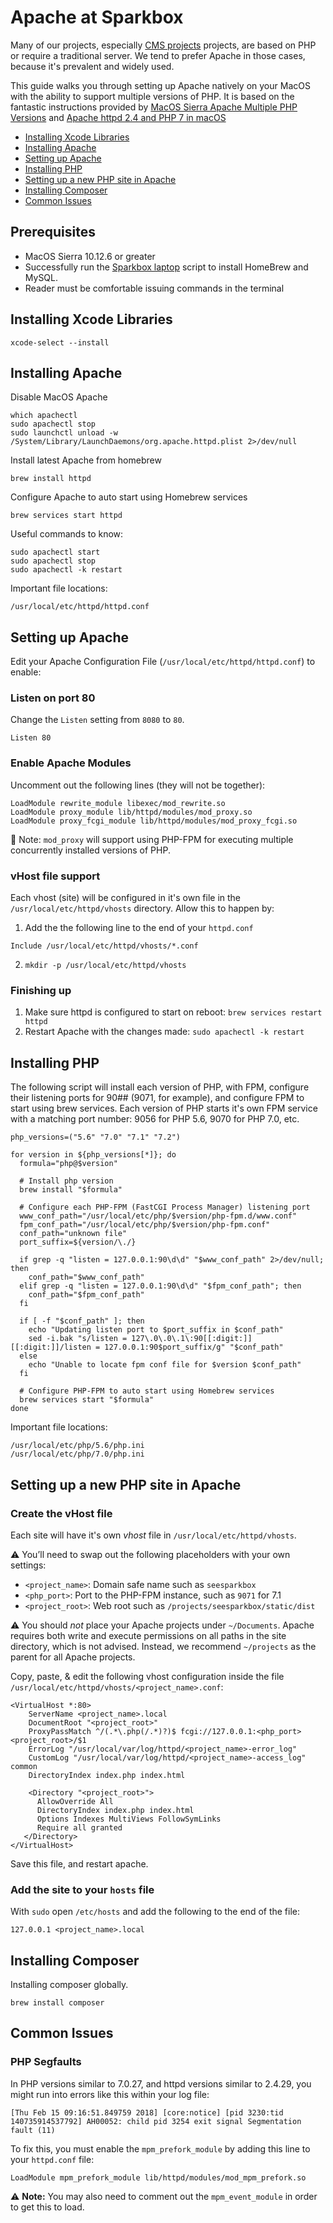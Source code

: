 
# Apache at Sparkbox

Many of our projects, especially [CMS projects](./cms) projects, are based on PHP or require a traditional server. We tend to prefer Apache in those cases, because it's prevalent and widely used.

This guide walks you through setting up Apache natively on your MacOS with the ability to support multiple versions of PHP. It is based on the fantastic instructions provided by [MacOS Sierra Apache Multiple PHP Versions](https://getgrav.org/blog/macos-sierra-apache-multiple-php-versions) and [Apache httpd 2.4 and PHP 7 in macOS](https://htr3n.github.io/2017/09/apache-httpd-php-macos/)

  * [Installing Xcode Libraries](#installing-xcode-libraries)
  * [Installing Apache](#installing-apache)
  * [Setting up Apache](#setting-up-apache)
  * [Installing PHP](#installing-php)
  * [Setting up a new PHP site in Apache](#setting-up-a-new-php-site-in-apache)
  * [Installing Composer](#installing-composer)
  * [Common Issues](#common-issues)

## Prerequisites

  * MacOS Sierra 10.12.6 or greater
  * Successfully run the [Sparkbox laptop](https://github.com/sparkbox/laptop) script to install HomeBrew and MySQL.
  * Reader must be comfortable issuing commands in the terminal

## Installing Xcode Libraries

    xcode-select --install

## Installing Apache

Disable MacOS Apache

    which apachectl
    sudo apachectl stop
    sudo launchctl unload -w /System/Library/LaunchDaemons/org.apache.httpd.plist 2>/dev/null

Install latest Apache from homebrew

    brew install httpd

Configure Apache to auto start using Homebrew services

    brew services start httpd

  Useful commands to know:

    sudo apachectl start
    sudo apachectl stop
    sudo apachectl -k restart

  Important file locations:

    /usr/local/etc/httpd/httpd.conf

## Setting up Apache

Edit your Apache Configuration File (`/usr/local/etc/httpd/httpd.conf`)
to enable:

### Listen on port 80
Change the `Listen` setting from `8080` to `80`. 

    Listen 80

### Enable Apache Modules
Uncomment out the following lines (they will not be together):

    LoadModule rewrite_module libexec/mod_rewrite.so
    LoadModule proxy_module lib/httpd/modules/mod_proxy.so
    LoadModule proxy_fcgi_module lib/httpd/modules/mod_proxy_fcgi.so

:memo: Note: `mod_proxy` will support using PHP-FPM for executing multiple
concurrently installed versions of PHP.

### vHost file support
Each vhost (site) will be configured in it's own file in the
`/usr/local/etc/httpd/vhosts` directory. Allow this to happen by:

  1. Add the the following line to the end of your `httpd.conf`

    Include /usr/local/etc/httpd/vhosts/*.conf

  2. `mkdir -p /usr/local/etc/httpd/vhosts`

### Finishing up

  1. Make sure httpd is configured to start on reboot: `brew services restart httpd`
  1. Restart Apache with the changes made: `sudo apachectl -k restart`

## Installing PHP

The following script will install each version of PHP, with FPM, configure
their listening ports for 90## (9071, for example), and configure
FPM to start using brew services. Each version of PHP starts it's own FPM
service with a matching port number: 9056 for PHP 5.6, 9070 for PHP 7.0, etc.

    php_versions=("5.6" "7.0" "7.1" "7.2")

    for version in ${php_versions[*]}; do
      formula="php@$version"

      # Install php version
      brew install "$formula"

      # Configure each PHP-FPM (FastCGI Process Manager) listening port
      www_conf_path="/usr/local/etc/php/$version/php-fpm.d/www.conf"
      fpm_conf_path="/usr/local/etc/php/$version/php-fpm.conf"
      conf_path="unknown file"
      port_suffix=${version/\./}

      if grep -q "listen = 127.0.0.1:90\d\d" "$www_conf_path" 2>/dev/null; then
        conf_path="$www_conf_path"
      elif grep -q "listen = 127.0.0.1:90\d\d" "$fpm_conf_path"; then
        conf_path="$fpm_conf_path"
      fi

      if [ -f "$conf_path" ]; then
        echo "Updating listen port to $port_suffix in $conf_path"
        sed -i.bak "s/listen = 127\.0\.0\.1\:90[[:digit:]][[:digit:]]/listen = 127.0.0.1:90$port_suffix/g" "$conf_path"
      else
        echo "Unable to locate fpm conf file for $version $conf_path"
      fi

      # Configure PHP-FPM to auto start using Homebrew services
      brew services start "$formula"
    done

Important file locations:

    /usr/local/etc/php/5.6/php.ini
    /usr/local/etc/php/7.0/php.ini

## Setting up a new PHP site in Apache

### Create the vHost file
Each site will have it's own _vhost_ file in `/usr/local/etc/httpd/vhosts`.

:warning: You’ll need to swap out the following placeholders with your own settings:

  * `<project_name>`: Domain safe name such as `seesparkbox`
  * `<php_port>`: Port to the PHP-FPM instance, such as `9071` for 7.1
  * `<project_root>`: Web root such as `/projects/seesparkbox/static/dist`

  :warning: You should _not_ place your Apache projects under `~/Documents`. Apache
  requires both write and execute permissions on all paths in the site directory,
  which is not advised. Instead, we recommend `~/projects` as the parent for all
  Apache projects.


Copy, paste, & edit the following vhost configuration inside the
file `/usr/local/etc/httpd/vhosts/<project_name>.conf`:

    <VirtualHost *:80>
        ServerName <project_name>.local
        DocumentRoot "<project_root>"
        ProxyPassMatch ^/(.*\.php(/.*)?)$ fcgi://127.0.0.1:<php_port><project_root>/$1
        ErrorLog "/usr/local/var/log/httpd/<project_name>-error_log"
        CustomLog "/usr/local/var/log/httpd/<project_name>-access_log" common
        DirectoryIndex index.php index.html

        <Directory "<project_root>">
          AllowOverride All
          DirectoryIndex index.php index.html
          Options Indexes MultiViews FollowSymLinks
          Require all granted
       </Directory>
    </VirtualHost>

Save this file, and restart apache.

### Add the site to your `hosts` file
With `sudo` open `/etc/hosts` and add the following to the end of the file:

    127.0.0.1 <project_name>.local

## Installing Composer

Installing composer globally.

    brew install composer

## Common Issues

### PHP Segfaults

In PHP versions similar to 7.0.27, and httpd versions similar to 2.4.29, you might run into errors like this within your log file:

    [Thu Feb 15 09:16:51.849759 2018] [core:notice] [pid 3230:tid 140735914537792] AH00052: child pid 3254 exit signal Segmentation fault (11)

To fix this, you must enable the `mpm_prefork_module` by adding this line to your `httpd.conf` file:

    LoadModule mpm_prefork_module lib/httpd/modules/mod_mpm_prefork.so

:warning: **Note:** You may also need to comment out the `mpm_event_module` in order to get this to load.
